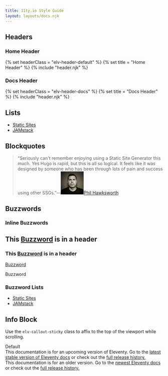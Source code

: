 ```yaml
---
title: 11ty.io Style Guide
layout: layouts/docs.njk
---
```


## Headers

### Home Header

<div class="elv-sg-component">
{% set headerClass = "elv-header-default" %}
{% set title = "Home Header" %}
{% include "header.njk" %}
</div>

### Docs Header

<div class="elv-sg-component">
{% set headerClass = "elv-header-docs" %}
{% set title = "Docs Header" %}
{% include "header.njk" %}
</div>

## Lists

<div class="elv-sg-component">
<ul class="inlinelist">
  <li class="inlinelist-item"><a href="/docs/resources/#static-sites">Static Sites</a></li>
  <li class="inlinelist-item"><a href="/docs/resources/#jamstack">JAMstack</a></li>
</ul>
</div>

## Blockquotes

<div class="elv-sg-component">
    <blockquote>“Seriously can't remember enjoying using a Static Site Generator this much. Yes Hugo is rapid, but this is all so logical. It feels like it was designed by someone who has been through lots of pain and success using other SSGs.”—<a href="https://twitter.com/philhawksworth"><img src="/img/avatars/philhawksworth.jpg" alt="@philhawksworth">Phil Hawksworth</a></blockquote>
</div>

## Buzzwords

### Inline Buzzwords

<div class="elv-sg-component">
<h2>This <a href="#" class="buzzword">Buzzword</a> is in a header</h2>
<h3>This <a href="#" class="buzzword">Buzzword</a> is in a header</h3>
<div><a href="#" class="buzzword">Buzzword</a></div>
<p><span class="buzzword">Buzzword</span></p>
</div>

### Buzzword Lists

<div class="elv-sg-component">
<ul class="buzzword-list">
  <li><a href="/docs/resources/#static-sites">Static Sites</a></li>
  <li><a href="/docs/resources/#jamstack">JAMstack</a></li>
</ul>
</div>

## Info Block

Use the `elv-callout-sticky` class to affix to the top of the viewport while scrolling.

<div class="elv-sg-component">
    <div class="elv-callout">Default</div>
</div>

<div class="elv-sg-component">
    <div class="elv-callout elv-callout-info">This documentation is for an upcoming version of Eleventy. Go to the <a href="https://www.11ty.io/docs/">latest stable version of Eleventy docs</a> or check out the <a href="https://www.11ty.io/docs/versions/">full release history.</a></div>
</div>

<div class="elv-sg-component">
    <div class="elv-callout elv-callout-warn">This documentation is for an older version. Go to the <a href="https://www.11ty.io/docs/">newest Eleventy docs</a> or check out the <a href="https://www.11ty.io/docs/versions/">full release history.</a></div>
</div>